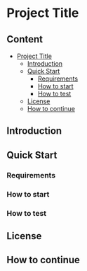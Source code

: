 # Project Title

<!--
Please replace "Project Title" with the actual title of your project.
-->

## Content

- [Project Title](#project-title)
  - [Introduction](#introduction)
  - [Quick Start](#quick-start)
    - [Requirements](#requirements)
    - [How to start](#how-to-start)
    - [How to test](#how-to-test)
  - [License](#license)
  - [How to continue](#how-to-continue)

## Introduction

<!--
Please welcome your user and give a short introduction of your project.
-->

## Quick Start

<!--
This section is meant to enable people to start the project locally in the most quick and easy way possible without needing to go through the whole Contribute Page.
Consider using Code Snippets and Screenshots as well as a links to different documentation chapters like the Contribute page to give access to further information. Also think about the most common problems and provide solutions. Please add a short introduction here.
-->

### Requirements

<!--
Please list all the requirements the user has to fullfill to be able to run your code.
Consider adding links to other tech documentations of possible dependencies to help users meet the requirements.We've added two examples of how you could structure this section:

1. This setup is working for all operating system, testing on Windows 8, Windows 8.1, Windows 10, Mac and Linux.
   This project is a Node.js package. You need Node Version 4 or higher and npm Version 2 or higher, check your installed version with node -v and npm -v.

2. To run our code you have to meet the following requirements:

- Node.js v16.17.X <br>
  (for more information check out the [Node.js Documentation](https://nodejs.org/en/docs/))
- ...
-->

### How to start

<!--
In this section you're supposed to provide the user with a step by step guide on how to install and use your project. We've added an example below to give you an idea of how you could structure your guide.

1. First, create a folder and a package.json file

   ```sh
   $ mkdir my-app
   $ cd my-app
   $ npm init -y
   ```

2. Next, install the app and save it as dependency

   ```sh
   $ npm install --save app-name
   ```

3. Now start up your app

   ```sh
   $ npm start
   ```
-->

### How to test

<!--
Please provide a short explanation on how and where to run your tests. You can also add a link to the Testing page to give further information. Also check out the following example to see one possibility to structure this section.

Example:

Local Setup

```sh
$ git clone project-name
$ cd project
$ npm install
```

The project test suite is run with

```sh
$ npm test
```
-->

## License

<!--
Please add in this section what kind of licence your project uses.
-->

## How to continue

<!--
In this section you're free to provide the user with any kind of link or information you think is helpful to them when they arrive at your project - just keep in mind to use neutral and unbiased language through out your documentation to make everyone feel welcome at your project. If you need further tips and tricks on how to write documentation, check out our Best Practices Page.
-->
